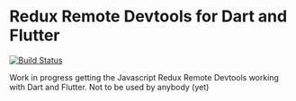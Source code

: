 # Redux Remote Devtools for Dart and Flutter
[![Build Status](https://travis-ci.com/MichaelMarner/dart-redux-remote-devtools.svg?branch=master)](https://travis-ci.com/MichaelMarner/dart-redux-remote-devtools)

Work in progress getting the Javascript Redux Remote Devtools working with Dart
and Flutter. Not to be used by anybody (yet)
